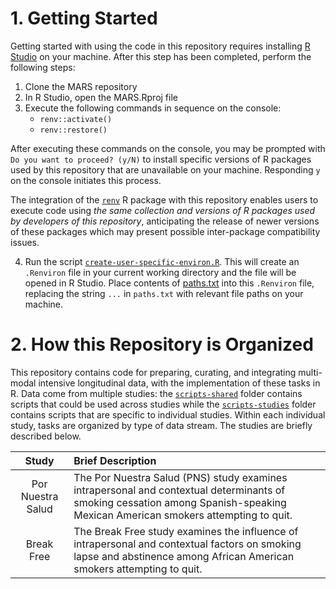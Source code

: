 # 1. Getting Started
Getting started with using the code in this repository requires installing [R Studio](https://rstudio.com/products/rstudio/) on your machine. After this step has been completed, perform the following steps:

1. Clone the MARS repository
2. In R Studio, open the MARS.Rproj file
3. Execute the following commands in sequence on the console: 
   * `renv::activate()`
   * `renv::restore()`
   
After executing these commands on the console, you may be prompted with `Do you want to proceed? (y/N)` to install specific versions of R packages used by this repository that are unavailable on your machine. Responding `y` on the console initiates this process. 

The integration of the [`renv`](https://rstudio.github.io/renv/articles/renv.html) R package with this repository enables users to execute code using *the same collection and versions of R packages used by developers of this repository*, anticipating the release of newer versions of these packages which may present possible inter-package compatibility issues.

4. Run the script [`create-user-specific-environ.R`](https://github.com/jamieyap/MARS/blob/master/scripts-shared/create-user-specific-environ.R). This will create an `.Renviron` file in your current working directory and the file will be opened in R Studio. Place contents of [paths.txt](https://github.com/jamieyap/MARS/blob/master/paths.txt) into this `.Renviron` file, replacing the string `...` in `paths.txt` with relevant file paths on your machine.

# 2. How this Repository is Organized
This repository contains code for preparing, curating, and integrating multi-modal intensive longitudinal data, with the implementation of these tasks in R. Data come from multiple studies: the [`scripts-shared`](https://github.com/jamieyap/MARS/tree/master/scripts-shared) folder contains scripts that could be used across studies while the [`scripts-studies`](https://github.com/jamieyap/MARS/tree/master/scripts-studies) folder contains scripts that are specific to individual studies. Within each individual study, tasks are organized by type of data stream. The studies are briefly described below.

| Study | Brief Description|
|:-------:|:--------------------------------|
| Por Nuestra Salud | The Por Nuestra Salud (PNS) study examines intrapersonal and contextual determinants of smoking cessation among Spanish-speaking Mexican American smokers attempting to quit. |
| Break Free | The Break Free study examines the influence of intrapersonal and contextual factors on smoking lapse and abstinence among African American smokers attempting to quit. |



